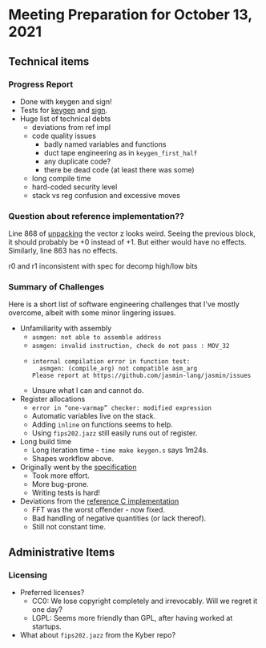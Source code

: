 # Meeting Preparation for October 13, 2021

## Technical items

### Progress Report

* Done with keygen and sign!
* Tests for [keygen](../tests/test_keygen.cpp) and [sign](../tests/test_keygen.cpp).
* Huge list of technical debts
  * deviations from ref impl
  * code quality issues
    * badly named variables and functions
    * duct tape engineering as in `keygen_first_half`
    * any duplicate code?
    * there be dead code (at least there was some)
  * long compile time
  * hard-coded security level
  * stack vs reg confusion and excessive moves

### Question about reference implementation??

Line 868 of [unpacking](../dilithium/ref/poly.c) the vector z looks weird.
Seeing the previous block, it should probably be +0 instead of +1.
But either would have no effects.
Similarly, line 863 has no effects.

r0 and r1 inconsistent with spec for decomp high/low bits


### Summary of Challenges

Here is a short list of software engineering challenges that I've mostly overcome,
albeit with some minor lingering issues.

* Unfamiliarity with assembly
	* `asmgen: not able to assemble address`
	* `asmgen: invalid instruction, check do not pass : MOV_32`
	*
          internal compilation error in function test:
	        asmgen: (compile_arg) not compatible asm_arg
          Please report at https://github.com/jasmin-lang/jasmin/issues
	    
	* Unsure what I can and cannot do.
* Register allocations
	* `error in “one-varmap” checker: modified expression`
	* Automatic variables live on the stack.
	* Adding `inline` on functions seems to help.
	* Using `fips202.jazz` still easily runs out of register.
* Long build time
	* Long iteration time - `time make keygen.s` says 1m24s.
	* Shapes workflow above.
* Originally went by the [specification](https://pq-crystals.org/dilithium/data/dilithium-specification-round3-20210208.pdf)
	* Took more effort.
	* More bug-prone.
	* Writing tests is hard!
* Deviations from the [reference C implementation](https://github.com/ethanlee515/dilithium)
	* FFT was the worst offender - now fixed.
	* Bad handling of negative quantities (or lack thereof).
	* Still not constant time.

## Administrative Items

### Licensing

* Preferred licenses?
	* CC0: We lose copyright completely and irrevocably. Will we regret it one day?
	* LGPL: Seems more friendly than GPL, after having worked at startups.
* What about `fips202.jazz` from the Kyber repo?
